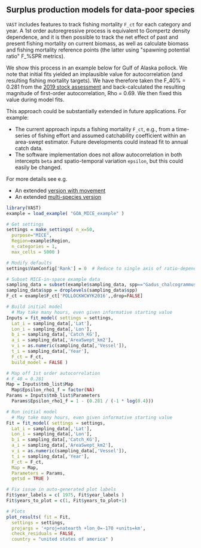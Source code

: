 ## Surplus production models for data-poor species

`VAST` includes features to track fishing mortality `F_ct` for each category and year.  A 1st order autoregressive process is equivalent to Gompertz density dependence, and it is then possible to track the net effect of past and present fishing mortality on current biomass, as well as calculate biomass and fishing mortality reference points (the latter using "spawning potential ratio" F_%SPR metrics).  

We show this process in an example below for Gulf of Alaska pollock.  We note that initial fits yielded an implausible value for autocorrelation (and resulting fishing mortality targets).  We have therefore taken the F_40% = 0.281 from the [2019 stock assessment](https://apps-afsc.fisheries.noaa.gov/refm/docs/2019/GOApollock.pdf) and back-calculated the resulting magnitude of first-order autocorrelation, Rho = 0.69.  We then fixed this value during model fits.  

This approach could be substantially extended in future applications.  For example:
* The current approach inputs a fishing mortality `F_ct`, e.g., from a time-series of fishing effort and assumed catchability coefficient within an area-swept estimator. Future developments could instead fit to annual catch data.
* The software implementation does not allow autocorrelation in both intercepts `beta` and spatio-temporal variation `epsilon`, but this could easily be changed.

For more details see e.g.
* An extended [version with movement](https://besjournals.onlinelibrary.wiley.com/doi/full/10.1111/1365-2664.12664)
* An extended [multi-species version]( https://doi.org/10.1111/faf.12398)

```R
library(VAST)
example = load_example( "GOA_MICE_example" )

# Get settings
settings = make_settings( n_x=50,
  purpose="MICE",
  Region=example$Region,
  n_categories = 1,
  max_cells = 5000 )

# Modify defaults
settings$VamConfig['Rank'] = 0  # Reduce to single axis of ratio-dependent interactions

# Subset MICE-in-space example data
sampling_data = subset(example$sampling_data, spp=="Gadus_chalcogrammus")
sampling_data$spp = droplevels(sampling_data$spp)
F_ct = example$F_ct['POLLOCKWCWYK2016',,drop=FALSE]

# Build initial model
  # May take many hours, even given informative starting value
Inputs = fit_model( settings = settings,
  Lat_i = sampling_data[,'Lat'],
  Lon_i = sampling_data[,'Lon'],
  b_i = sampling_data[,'Catch_KG'],
  a_i = sampling_data[,'AreaSwept_km2'],
  v_i = as.numeric(sampling_data[,'Vessel']),
  t_i = sampling_data[,'Year'],
  F_ct = F_ct,
  build_model = FALSE )

# Map off 1st order autocorrelation
# F_40 = 0.281
Map = Inputs$tmb_list$Map
  Map$Epsilon_rho1_f = factor(NA)
Params = Inputs$tmb_list$Parameters
  Params$Epsilon_rho1_f = 1 - (0.281 / (-1 * log(0.4)))

# Run initial model
  # May take many hours, even given informative starting value
Fit = fit_model( settings = settings,
  Lat_i = sampling_data[,'Lat'],
  Lon_i = sampling_data[,'Lon'],
  b_i = sampling_data[,'Catch_KG'],
  a_i = sampling_data[,'AreaSwept_km2'],
  v_i = as.numeric(sampling_data[,'Vessel']),
  t_i = sampling_data[,'Year'],
  F_ct = F_ct,
  Map = Map,
  Parameters = Params,
  getsd = TRUE )

# Fix issue in auto-generated plot labels
Fit$year_labels = c( 1975, Fit$year_labels )
Fit$years_to_plot = c(1, Fit$years_to_plot+1)

# Plots
plot_results( fit = Fit,
  settings = settings,
  projargs = '+proj=natearth +lon_0=-170 +units=km',
  check_residuals = FALSE,
  country = "united states of america" )
```